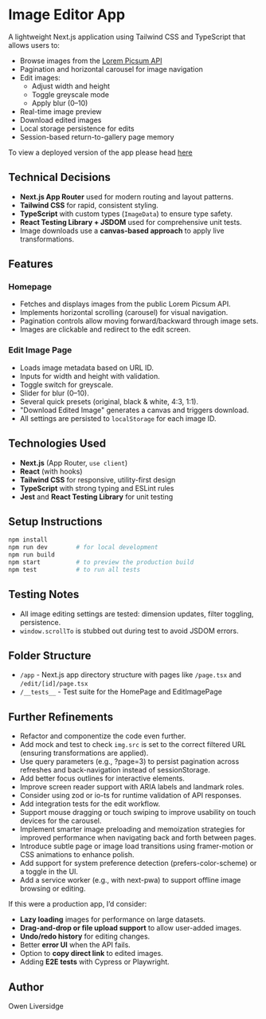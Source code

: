 # Image Editor App

A lightweight Next.js application using Tailwind CSS and TypeScript that allows users to:
- Browse images from the [Lorem Picsum API](https://picsum.photos/)
- Pagination and horizontal carousel for image navigation
- Edit images:
  - Adjust width and height
  - Toggle greyscale mode
  - Apply blur (0–10)
- Real-time image preview
- Download edited images
- Local storage persistence for edits
- Session-based return-to-gallery page memory

To view a deployed version of the app please head [here](https://owen-liversidge-image-editor.netlify.app/)

## Technical Decisions

- **Next.js App Router** used for modern routing and layout patterns.
- **Tailwind CSS** for rapid, consistent styling.
- **TypeScript** with custom types (`ImageData`) to ensure type safety.
- **React Testing Library + JSDOM** used for comprehensive unit tests.
- Image downloads use a **canvas-based approach** to apply live transformations.


## Features

### Homepage
- Fetches and displays images from the public Lorem Picsum API.
- Implements horizontal scrolling (carousel) for visual navigation.
- Pagination controls allow moving forward/backward through image sets.
- Images are clickable and redirect to the edit screen.

### Edit Image Page
- Loads image metadata based on URL ID.
- Inputs for width and height with validation.
- Toggle switch for greyscale.
- Slider for blur (0–10).
- Several quick presets (original, black & white, 4:3, 1:1).
- "Download Edited Image" generates a canvas and triggers download.
- All settings are persisted to `localStorage` for each image ID.

## Technologies Used

- **Next.js** (App Router, `use client`)
- **React** (with hooks)
- **Tailwind CSS** for responsive, utility-first design
- **TypeScript** with strong typing and ESLint rules
- **Jest** and **React Testing Library** for unit testing

## Setup Instructions

```bash
npm install
npm run dev        # for local development
npm run build
npm start          # to preview the production build
npm test           # to run all tests
```

## Testing Notes

- All image editing settings are tested: dimension updates, filter toggling, persistence.
- `window.scrollTo` is stubbed out during test to avoid JSDOM errors.

## Folder Structure

- `/app` - Next.js app directory structure with pages like `/page.tsx` and `/edit/[id]/page.tsx`
- `/__tests__` - Test suite for the HomePage and EditImagePage

## Further Refinements

- Refactor and componentize the code even further.
- Add mock and test to check `img.src` is set to the correct filtered URL (ensuring transformations are applied).
- Use query parameters (e.g., ?page=3) to persist pagination across refreshes and back-navigation instead of sessionStorage.
- Add better focus outlines for interactive elements.
- Improve screen reader support with ARIA labels and landmark roles.
- Consider using zod or io-ts for runtime validation of API responses.
- Add integration tests for the edit workflow.
- Support mouse dragging or touch swiping to improve usability on touch devices for the carousel.
- Implement smarter image preloading and memoization strategies for improved performance when navigating back and forth between pages.
- Introduce subtle page or image load transitions using framer-motion or CSS animations to enhance polish.
- Add support for system preference detection (prefers-color-scheme) or a toggle in the UI.
- Add a service worker (e.g., with next-pwa) to support offline image browsing or editing.

If this were a production app, I’d consider:

- **Lazy loading** images for performance on large datasets.
- **Drag-and-drop or file upload support** to allow user-added images.
- **Undo/redo history** for editing changes.
- Better **error UI** when the API fails.
- Option to **copy direct link** to edited images.
- Adding **E2E tests** with Cypress or Playwright.

## Author

Owen Liversidge